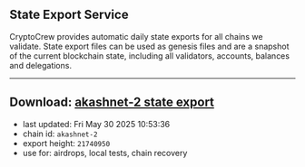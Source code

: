 ## State Export Service
CryptoCrew provides automatic daily state exports for all chains we validate. State export files can be used as genesis files and are a snapshot of the current blockchain state, including all validators, accounts, balances and delegations.

---
**Download: [akashnet-2 state export](https://dl-eu2.ccvalidators.com/SERVICE/akash/akashnet-2_export_21740950.json)**
---

- last updated: Fri May 30 2025 10:53:36
- chain id: `akashnet-2`
- export height: `21740950`
- use for: airdrops, local tests, chain recovery
